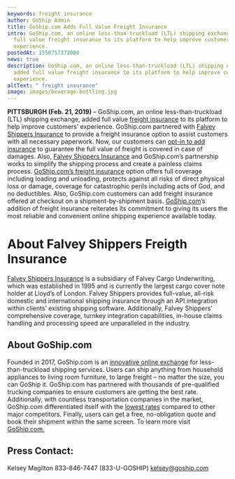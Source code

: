 ```yaml
---
keywords: freight insurance
author: GoShip Admin
title: GoShip.com Adds Full Value Freight Insurance
intro: GoShip.com, an online less-than-truckload (LTL) shipping exchange, added
  full value freight insurance to its platform to help improve customers’
  experience.
postedAt: 1550757372000
news: true
description: GoShip.com, an online less-than-truckload (LTL) shipping exchange,
  added full value freight insurance to its platform to help improve customers’
  experience.
altText: " freight insurance"
image: images/beverage-bottling.jpg
---
```

**PITTSBURGH (Feb. 21, 2019)** – GoShip.com, an online less-than-truckload (LTL) shipping exchange, added full value [freight insurance](https://www.goship.com/shipping-services/freight-insurance/) to its platform to help improve customers’ experience. GoShip.com partnered with [Falvey Shippers Insurance](https://falveyinsurancegroup.com/) to provide a freight insurance option to assist customers with all necessary paperwork. Now, our customers can [opt-in to add insurance](https://www.goship.com/blog/what-is-freight-insurance/) to guarantee the full value of freight is covered in case of damages. Also, [Falvey Shippers Insurance](https://falveyinsurancegroup.com/) and GoShip.com’s partnership works to simplify the shipping process and create a painless claims process. [GoShip.com’s freight insurance](https://www.goship.com/blog/an-introduction-to-freight-insurance/) option offers full coverage including loading and unloading, protects against all risks of direct physical loss or damage, coverage for catastrophic perils including acts of God, and no deductibles. Also, GoShip.com customers can add freight insurance offered at checkout on a shipment-by-shipment basis. [GoShip.com](https://www.goship.com/)’s addition of freight insurance reiterates its commitment to giving its users the most reliable and convenient online shipping experience available today.

# About Falvey Shippers Freigth Insurance

[Falvey Shippers Insurance](https://falveyinsurancegroup.com/) is a subsidiary of Falvey Cargo Underwriting, which was established in 1995 and is currently the largest cargo cover note holder at Lloyd’s of London. Falvey Shippers provides full-value, all-risk domestic and international shipping insurance through an API integration within clients’ existing shipping software. Additionally, Falvey Shippers’ comprehensive coverage, turnkey integration capabilities, in-house claims handling and processing speed are unparalleled in the industry.

## About GoShip.com

Founded in 2017, GoShip.com is an [innovative online exchange](https://www.goship.com/how-goship-works/) for less-than-truckload shipping services. Users can ship anything from household appliances to living room furniture, to large freight – no matter the size, you can GoShip it. GoShip.com has partnered with thousands of pre-qualified trucking companies to ensure customers are getting the best rate. Additionally, with countless transportation companies in the market, GoShip.com differentiated itself with the [lowest rates](https://app.goship.com/#/wizard) compared to other major competitors. Finally, users can get a free, no-obligation quote and book their shipment within the same screen. To learn more visit [GoShip.com.](https://www.goship.com/)

## Press Contact:

Kelsey Magilton 833-846-7447 (833-U-GOSHIP) [kelsey@goship.com](mailto:kelsey@goship.com)